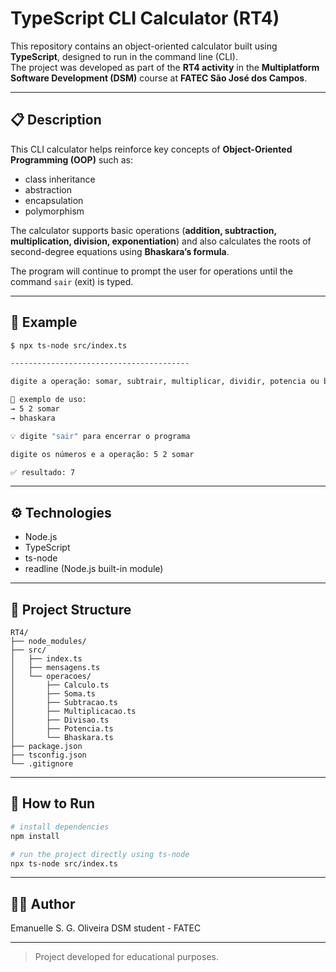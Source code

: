 # TypeScript CLI Calculator (RT4)

This repository contains an object-oriented calculator built using **TypeScript**, designed to run in the command line (CLI).  
The project was developed as part of the **RT4 activity** in the **Multiplatform Software Development (DSM)** course at **FATEC São José dos Campos**.

---

## 📋 Description

This CLI calculator helps reinforce key concepts of **Object-Oriented Programming (OOP)** such as:

- class inheritance  
- abstraction  
- encapsulation  
- polymorphism  

The calculator supports basic operations (**addition, subtraction, multiplication, division, exponentiation**) and also calculates the roots of second-degree equations using **Bhaskara’s formula**.

The program will continue to prompt the user for operations until the command `sair` (exit) is typed.

---

## 🧪 Example

```bash
$ npx ts-node src/index.ts

----------------------------------------

digite a operação: somar, subtrair, multiplicar, dividir, potencia ou bhaskara

📌 exemplo de uso:
→ 5 2 somar
→ bhaskara

💡 digite "sair" para encerrar o programa

digite os números e a operação: 5 2 somar

✅ resultado: 7
```

---

## ⚙️ Technologies

- Node.js  
- TypeScript  
- ts-node  
- readline (Node.js built-in module)

---

## 📁 Project Structure

```
RT4/
├── node_modules/
├── src/
│   ├── index.ts
│   ├── mensagens.ts
│   └── operacoes/
│       ├── Calculo.ts
│       ├── Soma.ts
│       ├── Subtracao.ts
│       ├── Multiplicacao.ts
│       ├── Divisao.ts
│       ├── Potencia.ts
│       └── Bhaskara.ts
├── package.json
├── tsconfig.json
└── .gitignore
```

---

## 🚀 How to Run

```bash
# install dependencies
npm install

# run the project directly using ts-node
npx ts-node src/index.ts
```

---

## 👩‍💻 Author

Emanuelle S. G. Oliveira DSM student - FATEC

---

> Project developed for educational purposes.
